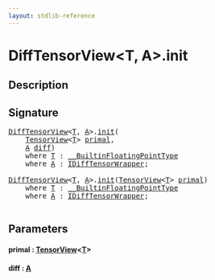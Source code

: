 ```yaml
---
layout: stdlib-reference
---
```


# DiffTensorView\<T, A\>\.init

## Description





## Signature 

<pre>
<a href="../types/difftensorview-04a/index" class="code_type">DiffTensorView</a>&lt;<a href="../types/difftensorview-04a/index#typeparam-T" class="code_type">T</a>, <a href="../types/difftensorview-04a/index#typeparam-A" class="code_type">A</a>&gt;.<a href="init">init</a>(
    <a href="../types/tensorview-06/index" class="code_type">TensorView</a>&lt;<a href="../types/difftensorview-04a/index#typeparam-T" class="code_type">T</a>&gt; <a href="init#decl-primal" class="code_param">primal</a>,
    <a href="../types/difftensorview-04a/index#typeparam-A" class="code_type">A</a> <a href="init#decl-diff" class="code_param">diff</a>)
    <span class='code_keyword'>where</span> <a href="../types/difftensorview-04a/index#typeparam-T" class="code_type">T</a> : <a href="../interfaces/0_builtinfloatingpointtype-029hm/index" class="code_type">__BuiltinFloatingPointType</a>
    <span class='code_keyword'>where</span> <a href="../types/difftensorview-04a/index#typeparam-A" class="code_type">A</a> : <a href="../interfaces/idifftensorwrapper-015b/index" class="code_type">IDiffTensorWrapper</a>;

<a href="../types/difftensorview-04a/index" class="code_type">DiffTensorView</a>&lt;<a href="../types/difftensorview-04a/index#typeparam-T" class="code_type">T</a>, <a href="../types/difftensorview-04a/index#typeparam-A" class="code_type">A</a>&gt;.<a href="init">init</a>(<a href="../types/tensorview-06/index" class="code_type">TensorView</a>&lt;<a href="../types/difftensorview-04a/index#typeparam-T" class="code_type">T</a>&gt; <a href="init#decl-primal" class="code_param">primal</a>)
    <span class='code_keyword'>where</span> <a href="../types/difftensorview-04a/index#typeparam-T" class="code_type">T</a> : <a href="../interfaces/0_builtinfloatingpointtype-029hm/index" class="code_type">__BuiltinFloatingPointType</a>
    <span class='code_keyword'>where</span> <a href="../types/difftensorview-04a/index#typeparam-A" class="code_type">A</a> : <a href="../interfaces/idifftensorwrapper-015b/index" class="code_type">IDiffTensorWrapper</a>;

</pre>

## Parameters

####  <a id="decl-primal"></a>primal  : [TensorView](../types/tensorview-06/index)\<[T](../types/tensorview-06/index#typeparam-T)\>
####  <a id="decl-diff"></a>diff  : [A](../types/difftensorview-04a/index#typeparam-A)

